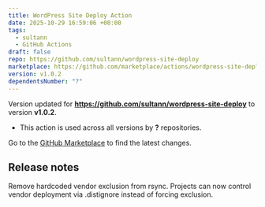 ```yaml
---
title: WordPress Site Deploy Action
date: 2025-10-29 16:59:06 +00:00
tags:
  - sultann
  - GitHub Actions
draft: false
repo: https://github.com/sultann/wordpress-site-deploy
marketplace: https://github.com/marketplace/actions/wordpress-site-deploy-action
version: v1.0.2
dependentsNumber: "?"
---
```



Version updated for **https://github.com/sultann/wordpress-site-deploy** to version **v1.0.2**.
- This action is used across all versions by **?** repositories.

Go to the [GitHub Marketplace](https://github.com/marketplace/actions/wordpress-site-deploy-action) to find the latest changes.

## Release notes

Remove hardcoded vendor exclusion from rsync. Projects can now control vendor deployment via .distignore instead of forcing exclusion.
